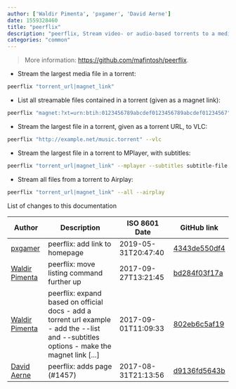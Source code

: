 ```yaml
---
author: ['Waldir Pimenta', 'pxgamer', 'David Aerne']
date: 1559328460
title: "peerflix"
description: "peerflix, Stream video- or audio-based torrents to a media player."
categories: "common"
---
```

> More information: <https://github.com/mafintosh/peerflix>.

- Stream the largest media file in a torrent:

```bash
peerflix "torrent_url|magnet_link"
```

- List all streamable files contained in a torrent (given as a magnet link):

```bash
peerflix "magnet:?xt=urn:btih:0123456789abcdef0123456789abcdef01234567" --list
```

- Stream the largest file in a torrent, given as a torrent URL, to VLC:

```bash
peerflix "http://example.net/music.torrent" --vlc
```

- Stream the largest file in a torrent to MPlayer, with subtitles:

```bash
peerflix "torrent_url|magnet_link" --mplayer --subtitles subtitle-file.srt
```

- Stream all files from a torrent to Airplay:

```bash
peerflix "torrent_url|magnet_link" --all --airplay
```
List of changes to this documentation


Author | Description | ISO 8601 Date | GitHub link
------|-----|-----|-----
[pxgamer](mailto:owzie123@gmail.com) | peerflix: add link to homepage | 2019-05-31T20:47:40 | [4343de550df4](https://github.com/tldr-pages/tldr/commit/4343de550df410a359555afb7d4c7f807929d3e8)
[Waldir Pimenta](mailto:waldyrious@gmail.com) | peerflix: move listing command further up | 2017-09-27T13:21:45 | [bd284f03f17a](https://github.com/tldr-pages/tldr/commit/bd284f03f17a9f5d942f9db74f8d54fc40e60e97)
[Waldir Pimenta](mailto:waldyrious@gmail.com) | peerflix: expand based on official docs - add a torrent url example - add the --list and --subtitles options - make the magnet link [...] | 2017-09-01T11:09:33 | [802eb6c5af19](https://github.com/tldr-pages/tldr/commit/802eb6c5af194f6f1ada5cfb176689b73bdd5fb0)
[David Aerne](mailto:meodai@gmail.com) | peerflix: adds page (#1457) | 2017-08-31T21:13:56 | [d9136fd5643b](https://github.com/tldr-pages/tldr/commit/d9136fd5643b85bc7bf7045f0b132b35b1c42379)

